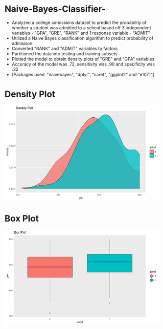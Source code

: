 # Naive-Bayes-Classifier-
* Analyzed a college admissions dataset to predict the probabiltiy of whether a student was admitted to a school based off 3 independent variables - "GPA", "GRE", "RANK" and 1 response variable - "ADMIT"
* Utilized a Naive Bayes classification algorithm to predict probability of admisison
* Converted "RANK" and  "ADMIT" variables to factors 
* Partitioned the data into testing and training subsets
* Plotted the model to obtain density plots of "GRE" and "GPA" variables
* Accuracy of the model was .72, sensitivity was .90 and specificity was .32 
* [Packages used: "naivebayes", "dplyr", "caret", "ggplot2" and "e1071"] 

# Density Plot
![Density Plot](https://github.com/shanenemeth/Naive-Bayes-Classifier-/blob/main/density%20plot.png)

# Box Plot
![Box Plot](https://github.com/shanenemeth/Naive-Bayes-Classifier-/blob/main/box%20plot.png)
